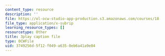 ```yaml
---
content_type: resource
description: ''
file: https://ol-ocw-studio-app-production.s3.amazonaws.com/courses/18-06sc-linear-algebra-fall-2011/3749256d5f12f049a6350eb6a41a9e84_VqP2tREMvt0.srt
file_type: application/x-subrip
learning_resource_types: []
resourcetype: Other
title: 3play caption file
type: OCWFile
uid: 3749256d-5f12-f049-a635-0eb6a41a9e84
---
```

